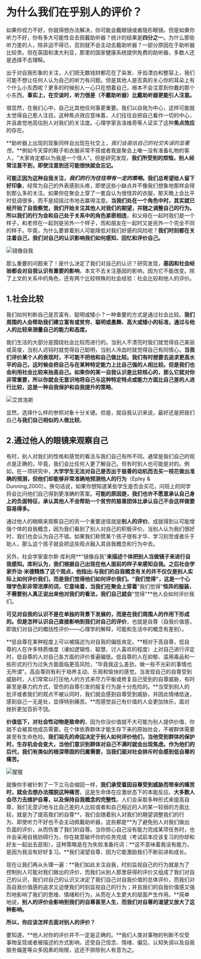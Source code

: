 # 为什么我们在乎别人的评价？

如果你视力不好，你就得想办法解决，你可能会戴眼镜或者隐形眼镜。但是如果你听力不好，你有多大可能性会去佩戴助听器？统计的结果是**四分之一**。为什么那些听力差的人，除非迫不得已，否则就不会主动去戴助听器？一部分原因在于助听器比较贵。但在英国和澳大利亚，那里的国家健康系统提供免费的助听器，多数人还是选择不去理睬。

出于对自我形象的关注，人们把无数钱财都花在了染发、牙齿漂白和整容上，我们可能不想让任何人认为自己的听力有问题。但是其他人是否真的关心你的耳朵上有个什么小东西呢？更多的时候别人一心只在想着自己，根本不会注意到你戴的那个小东西。**事实上，在交谈时，听力很差（不戴助听器）比戴助听器更能引人注意。**

很显然，在我们心中，自己比其他任何事更重要。我们以自我为中心，这样可能就太觉得自己惹人注目。这种焦点效应意味着，人们往往会把自己看作一切的中心，并且直觉地高估别人对我们的关注度。心理学家吉洛维奇等人证实了这种**焦点效应**的存在。

**助听器上出现的现象同样会出现在社交上，*我们会高估自己的社交失误的显著性*。**例如今天穿的鞋子和衣服非常不搭或者我是聚会上唯一没有准备礼物的客人，"大家肯定都以为我是一个怪人"。但是研究发现，**我们所受到的烦恼，别人经常注意不到，即使注意到还可能很快就会忘记。**

**可能正因为这种自我关注，*我们的行为往往带有一定的策略*。我们总希望给人留下好印象**，经常为自己的外表感到头疼，即使这些小缺点并不像我们想象地那样会得到那么多的关注。如果你在聚会上穿了一套自认为很怪异的衣服，那天晚上会比平时低调很多，而不是招摇过市地去赢得注意。**当我们处在一个角色中时，其实就已经开始了自我察觉，我们开始关注其他人对我们的期望，并随之调整自己的行为。**所以**我们的行为会和自己处于关系中的角色紧密相连**，和父母在一起时我们是一个样子，和老师在一起则是另外一个样子，而和朋友在一起时又是另外一个完全不同的样子。毕竟，为什么要冒着别人可能降低对我们好感的风险呢？**我们时刻都在关注着自己，我们对自己的认识影响我们如何感知、回忆和评价自己。**

![镜像自我](https://timgsa.baidu.com/timg?image&quality=80&size=b10000_10000&sec=1479652750&di=a8781940629cb4e962b44114c22223e8&src=http://s4.sinaimg.cn/bmiddle/5634ea2dg7ea9775ac9a3&690)

那么重要的问题来了！是什么决定了我们对自己的认识？研究发现，**基因和社会经验都会对自我认识有重要的影响**，本文不去关注基因的影响，因为它不能改变。除了上文的关系中的角色，还有两个比较特殊的社会经验：社会比较和他人的评价。

## 1.社会比较

我们如何判断自己是否富有、聪明或矮小？一种重要的方式是通过社会比较。**我们周围的人会帮助我们建立富有或贫穷、聪明或愚舞、高大或矮小的标准，通过与他人的比较来测量自己的能力和态度。**

我们生活的大部分是围绕社会比较而进行的。当别人不漂亮时我们就觉得自己美丽或英俊，当别人迟钝时就觉得自己聪明，当别人冷血时就觉得自己有同情心。**当我们评价某个人的表现时，不可能不把他和自己做比较。**我们有时想要去追求更高水平的自己，这时候会把自己与在某种特定能力上比自己强的人相比较。但是我们也会利用社会比较来抬高自己。如果你的某一自我认识是比较核心的，那么它就对你非常重要，所以你就会无意识地将自己与这种特定特点或能力方面比自己差的人进行比较，这是**一种自我保护和自我提升的策略**。

![艾宾浩斯](https://timgsa.baidu.com/timg?image&quality=80&size=b10000_10000&sec=1479653213&di=4407f88ca30ba68c6634dc7b3399fe26&src=http://pic.kekenet.com/2015/1208/20781449543746.jpg)

显然，选择什么样的参照对象十分关键。但是，就自我认识来说，最好还是把我们自己**与我们自己相似的人做比较**。

## 2.通过他人的眼镜来观察自己

有时，别人对我们的性格和感觉的看法与我们自己有所不同。通常是我们自己的观点是正确的，毕竟，我们会比任何人更了解自己。但有时别人也可能是对的。例如，在一项研究中，**大学学生无法对自己是否出于慈善的动机而去买一枝花做出准确的预测，但他们却能够非常准确地预测他人的行为**（Epley & Dunning,2000）。换句话说，如果你想知道某些学生是否会买花，问班上的同学将会比问他们自己得到更准确的答案。**可能的原因是，我们也许不愿意承认自己身上的负面特征，承认其他人不会帮助一个贫穷的慈善团体比承认自己不会这样做要容易得多。**

通过他人的眼睛来观察自己的另一个重要途径就是**别人的评价**。成就得到认可能增强个体的自我概念，因为我们看到了别人对自己的积极评价。当别人认为我们很好时，我们也会认为自己不错。如果我们称赞某个孩子很有才华、学习刻苦或者乐于助人，那么这个孩子就会把这些观点融入其自我概念和行为中去。

另外，社会学家查尔斯·库利用**“镜像自我”**来描述个体把别人当做镜子来进行自我感知。库利认为，**我们根据自己出现在他人面前的样子来感知自我**。之后社会学家乔治·米德精炼了这个观点，他指出:**与我们的自我概念有关的并不仅仅是别人实际上如何评价我们，而是我们觉得他们如何评价我们。**"我们觉得"，这是一个心理学色彩非常浓厚的词，它意味着，当我们在聚会上穿着**"我们觉得"**怪异的服装，不需要别人真正说出来他对我们的看法，我们自己就会**"觉得"**他人会如何评价我们。

**可见对自我的认识不是在单独的背景下发展的，而是在我们周围人的作用下形成的。但是怎样认识自己直接影响到我们对自己的评价**，也就是自尊（自我价值感，即我们对自己的概括性评价——心理学的解释，可能和生活中的概念有差别）。

**低自尊在某种程度上可以被描述为对自我的偏低肯定。**相对于高自尊，低自尊的人在许多特质维度（诸如逻辑性、聪慧、讨人喜欢的程度）上对自己进行评定时，低自尊的人对自己各方面的评价普遍偏低。低自尊的人在抑郁、滥用毒品和一些形式的行为过失方面面临更高风险，"毕竟我这么差劲，做一些不光彩的事情也无所谓"。高自尊则有利于培养主动、乐观和愉快的感觉。当发现自己的自尊受到威胁时，人们常常以打压他人的方式来尽力平衡或修复自己受到的自尊威胁，有时甚至是暴力的方式，受伤的自尊引发的报复行为是十分危险的。**当受到别人的批评或者我们的观点不被认同时，我们就会感到自尊受到威胁，并因此情绪低迷，感到自己一无是处，显得特别痛苦。**而感觉自己有价值的人会更加快乐，面对挫折更加百折不饶。

**价值低下，对社会性动物是致命的**，因为你没价值就不大可能为别人提供价值，你就不会被其他成员需要。在个体依靠群体才能生存下来的原始社会，不被群体需要甚至有生命危险。**我们祖先的命运决定于别人如何评价他们，当他受到群体的保护时，生存机会会变大，当他们意识到群体对自己不满时就会出现焦虑。作为他们的后代，我们有类似的根深蒂固的归属需要，当我们面对社会排斥时会感到低自尊的痛苦。**

![猩猩](http://m.c.lnkd.licdn.com/mpr/mpr/shrinknp_800_800/AAEAAQAAAAAAAAe7AAAAJDY5OTYxYmFhLTBmYjctNGJjZi04NDU0LWRmYzI2ODYzMGMyYQ.jpg)

就像你手被针刺了一下立马会缩回一样，**我们承受着因自尊受到威胁而带来的痛苦时，就会去想办法摆脱这种痛苦**，这是生命体在应激状态下的本能反应。**大多数人会尽力去维护自尊，以及保持自我概念的完整性**。人们会采取多种形式来提高自尊，我们无意识地与比自己差的人比较或者和自己相近的人的某一较弱的方面比较，就是为了提高我们的自尊**，我们会随着别人对我们的期望调整我们的行为、即使听力不好也不会主动佩戴助听器，这些都是**为了避免别人对我们做出负面的评价，从而伤害了我们的自尊。当你担心自己没有能力完成某项任务时，也许会采用自我妨碍行为，你在故意破坏你的任务完成（考试前本应该复习的你却和好友一起出去逛街），这种策略是在为失败准备托词：**这不意味着我没有能力，是因为我没有好好复习。**我们渴望自尊，因为它能激励我们不断前进和成长。

现在让我们再从头理一遍：**我们如此关注自我，时刻监视自己的行为就是为了控制别人可能对我们做出的评价，而我们从别人那里获得的评价又组成了我们对自己的认识，我们对自己的认识又决定了我们自己对自我价值的总体评价，而我们对高自我价值感的追求又迫使我们时刻监视自己的行为；并且我们的自我价值感又强烈地影响了我们的思维、情绪和行为，从而在人生更大的层面产生作用。**简单地说，**别人的评价会影响到我们的自尊甚至人生，而我们对自尊的渴望又放大了这种影响。**

**所以，你应该怎样去面对别人的评价？**

要知道，**他人对你的评价并不一定是正确的。**我们人类对事物的判断不仅受事物呈现或者被描述的方式影响，还受自己信念、情绪、偏见、认知失调以及自我服务偏差等众多因素的局限，这还不排除别人有意为之。
